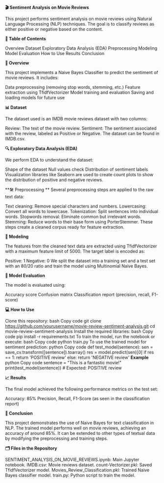 **🎬 Sentiment Analysis on Movie Reviews**

This project performs sentiment analysis on movie reviews using Natural Language Processing (NLP) techniques. The goal is to classify reviews as either positive or negative based on the content.

**📜 Table of Contents**

Overview
Dataset
Exploratory Data Analysis (EDA)
Preprocessing
Modeling
Model Evaluation
How to Use
Results
Conclusion

**📘 Overview**

This project implements a Naive Bayes Classifier to predict the sentiment of movie reviews. It includes:

Data preprocessing (removing stop words, stemming, etc.)
Feature extraction using TfidfVectorizer
Model training and evaluation
Saving and loading models for future use

**📊 Dataset**

The dataset used is an IMDB movie reviews dataset with two columns:

Review: The text of the movie review.
Sentiment: The sentiment associated with the review, labeled as Positive or Negative.
The dataset can be found in IMDB.csv.

**🔍 Exploratory Data Analysis (EDA)**

We perform EDA to understand the dataset:

Shape of the dataset
Null values check
Distribution of sentiment labels
Visualization libraries like Seaborn are used to create count plots to show the distribution of positive and negative reviews.

**🛠️ Preprocessing
**
Several preprocessing steps are applied to the raw text data:

Text cleaning: Remove special characters and numbers.
Lowercasing: Convert all words to lowercase.
Tokenization: Split sentences into individual words.
Stopwords removal: Eliminate common but irrelevant words.
Stemming: Reduce words to their base form using PorterStemmer.
These steps create a cleaned corpus ready for feature extraction.

**📐 Modeling**

The features from the cleaned text data are extracted using TfidfVectorizer with a maximum feature limit of 5000. The target label is encoded as:

Positive: 1
Negative: 0
We split the dataset into a training set and a test set with an 80/20 ratio and train the model using Multinomial Naive Bayes.

**🧪 Model Evaluation**

The model is evaluated using:

Accuracy score
Confusion matrix
Classification report (precision, recall, F1-score)

**💻 How to Use**

Clone this repository:
bash
Copy code
git clone https://github.com/yourusername/movie-review-sentiment-analysis.git
cd movie-review-sentiment-analysis
Install the required libraries:
bash
Copy code
pip install -r requirements.txt
To train the model, run the notebook or execute:
bash
Copy code
python train.py
To use the trained model for sentiment prediction:
python
Copy code
def test_model(sentence):
    sen = save_cv.transform([sentence]).toarray()
    res = model.predict(sen)[0]
    if res == 1:
        return 'POSITIVE review'
    else:
        return 'NEGATIVE review'
**Example**
python
Copy code
sentence = "This is a fantastic movie!"
print(test_model(sentence))  # Expected: POSITIVE review

**📈 Results**

The final model achieved the following performance metrics on the test set:

Accuracy: 85%
Precision, Recall, F1-Score (as seen in the classification report)

**🚀 Conclusion**

This project demonstrates the use of Naive Bayes for text classification in NLP. The trained model performs well on movie reviews, achieving an accuracy of around 85%. It can be extended to other types of textual data by modifying the preprocessing and training steps.

**🗂️ Files in the Repository**

SENTIMENT_ANALYSIS_ON_MOVIE_REVIEWS.ipynb: Main Jupyter notebook.
IMDB.csv: Movie reviews dataset.
count-Vectorizer.pkl: Saved TfidfVectorizer model.
Movies_Review_Classification.pkl: Trained Naive Bayes classifier model.
train.py: Python script to train the model.

